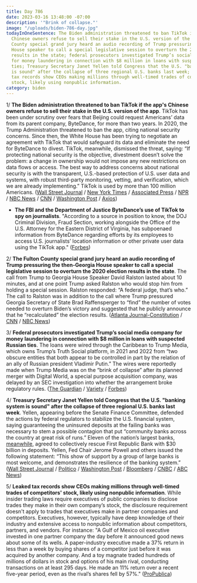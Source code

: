```yaml
---
title: Day 786
date: 2023-03-16 13:48:00 -07:00
description: '"Brink of collapse."'
image: "/uploads/biden-786-day.jpg"
todayInOneSentence: The Biden administration threatened to ban TikTok if the app's
  Chinese owners refuse to sell their stake in the U.S. version of the app; the Fulton
  County special grand jury heard an audio recording of Trump pressuring the then-Georgia
  House speaker to call a special legislative session to overturn the 2020 election
  results in the state; federal prosecutors investigated Trump’s social media company
  for money laundering in connection with $8 million in loans with suspected Russian
  ties; Treasury Secretary Janet Yellen told Congress that the U.S. "banking system
  is sound" after the collapse of three regional U.S. banks last week; and leaked
  tax records show CEOs making millions through well-timed trades of competitors'
  stock, likely using nonpublic information.
category: biden
---
```


1/ **The Biden administration threatened to ban TikTok if the app's Chinese owners refuse to sell their stake in the U.S. version of the app**. TikTok has been under scrutiny over fears that Beijing could request Americans’ data from its parent company, ByteDance, for more than two years. In 2020, the Trump Administration threatened to ban the app, citing national security concerns. Since then, the White House has been trying to negotiate an agreement with TikTok that would safeguard its data and eliminate the need for ByteDance to divest. TikTok, meanwhile, dismissed the threat, saying: “If protecting national security is the objective, divestment doesn’t solve the problem: a change in ownership would not impose any new restrictions on data flows or access. The best way to address concerns about national security is with the transparent, U.S.-based protection of U.S. user data and systems, with robust third-party monitoring, vetting, and verification, which we are already implementing.” TikTok is used by more than 100 million Americans. ([Wall Street Journal](https://www.wsj.com/articles/u-s-threatens-to-ban-tiktok-if-chinese-founder-doesnt-sell-ownership-stake-36d7295c?mod=djemalertNEWS) / [New York Times](https://www.nytimes.com/2023/03/15/technology/tiktok-biden-pushes-sale.html) / [Associated Press](https://apnews.com/article/biden-tiktok-ban-china-17dc11399ffed22482ed6803c80b54c3) / [NPR](https://www.npr.org/2023/03/15/1163782845/tiktok-bytedance-sell-biden-administration) / [NBC News](https://www.nbcnews.com/politics/politics-news/us-tells-tiktoks-chinese-owners-sell-face-possible-ban-rcna75203) / [CNN](https://www.cnn.com/2023/03/15/tech/tiktok-cfius/) / [Washington Post](https://www.washingtonpost.com/technology/2023/03/15/tiktok-ban-biden-china/) / [Axios](https://www.axios.com/2023/03/16/us-tells-tiktok-ban-sale-cfius))

* **The FBI and the Department of Justice ByteDance’s use of TikTok to spy on journalists**. "According to a source in position to know, the DOJ Criminal Division, Fraud Section, working alongside the Office of the U.S. Attorney for the Eastern District of Virginia, has subpoenaed information from ByteDance regarding efforts by its employees to access U.S. journalists’ location information or other private user data using the TikTok app." ([Forbes](https://www.forbes.com/sites/emilybaker-white/2023/03/16/fbi-doj-investigating-bytedance-tiktok-surveillance-journalists/?sh=26980e3ea6fc))

2/ **The Fulton County special grand jury heard an audio recording of Trump pressuring the then-Georgia House speaker to call a special legislative session to overturn the 2020 election results in the state**. The call from Trump to Georgia House Speaker David Ralston lasted about 10 minutes, and at one point Trump asked Ralston who would stop him from holding a special session. Ralston responded: “A federal judge, that’s who.” The call to Ralston was in addition to the call where Trump pressured Georgia Secretary of State Brad Raffensperger to “find” the number of votes needed to overturn Biden’s victory and suggested that he publicly announce that he “recalculated” the election results. ([Atlanta Journal-Constitution](https://www.ajc.com/politics/exclusive-behind-the-scenes-of-the-trump-grand-jury/6CXLKTFMKNDU7O6TER4B7UTZPE/) / [CNN](https://www.cnn.com/2023/03/15/politics/trump-ralston-georgia-phone-call/) / [NBC News](https://www.nbcnews.com/politics/politics-news/grand-jury-heard-trump-call-georgia-speaker-overturning-bidens-victory-rcna75240))

3/ **Federal prosecutors investigated Trump’s social media company for money laundering in connection with $8 million in loans with suspected Russian ties**. The loans were wired through the Caribbean to Trump Media, which owns Trump’s Truth Social platform, in 2021 and 2022 from “two obscure entities that both appear to be controlled in part by the relation of an ally of Russian president Vladimir Putin.” The wires were reportedly made when Trump Media was on the “brink of collapse” after its planned merger with Digital World, a special purpose acquisition company, was delayed by an SEC investigation into whether the arrangement broke regulatory rules. ([The Guardian](https://www.theguardian.com/us-news/2023/mar/15/trump-media-investigated-possible-money-laundering) / [Variety](https://variety.com/2023/digital/news/trump-social-media-federal-investigation-money-laundering-1235555139/) / [Forbes](https://www.forbes.com/sites/alisondurkee/2023/03/15/trumps-media-company-reportedly-under-federal-investigation-for-money-laundering-linked-to-russia/?sh=6b6a44a468a1))

4/ **Treasury Secretary Janet Yellen told Congress that the U.S. "banking system is sound" after the collapse of three regional U.S. banks last week**. Yellen, appearing before the Senate Finance Committee, defended the actions by federal regulators to stabilize the U.S. financial system, saying guaranteeing the uninsured deposits at the failing banks was necessary to stem a possible contagion that put “community banks across the country at great risk of runs.” Eleven of the nation’s largest banks, [meanwhile](https://www.wsj.com/articles/jpmorgan-morgan-stanley-and-others-in-talks-to-bolster-first-republic-4f9eeb76?mod=series_bankmeltdown), agreed to collectively rescue First Republic Bank with $30 billion in deposits. Yellen, Fed Chair Jerome Powell and others issued the following statement: “This show of support by a group of large banks is most welcome, and demonstrates the resilience of the banking system.” ([Wall Street Journal](https://www.wsj.com/articles/yellen-says-banking-system-healthy-after-svb-collapse-d67002e1?mod=politics_lead_pos3) / [Politico](https://www.politico.com/news/2023/03/16/janet-yellen-senate-finance-00087385) / [Washington Post](https://www.washingtonpost.com/us-policy/2023/03/16/yellen-bank-rescue-regional-banks/) / [Bloomberg](https://www.bloomberg.com/news/articles/2023-03-16/yellen-seeks-to-reassure-congress-on-banks-amid-oversight-angst?sref=MIBMEEoj) / [CNBC](https://www.cnbc.com/2023/03/16/svb-signature-bank-failures-yellen-says-us-banking-system-is-stable-and-deposits-remain-safe.html) / [ABC News](https://abcnews.go.com/Politics/treasury-secretary-yellen-testifies-senate-panel-after-bank/story?id=97906783))

5/ **Leaked tax records show CEOs making millions through well-timed trades of competitors' stock, likely using nonpublic information**. While insider trading laws require executives of public companies to disclose trades they make in their own company’s stock, the disclosure requirement doesn't apply to trades that executives make in partner companies and competitors. Executives, however, typically have deep knowledge of their industry and extensive access to nonpublic information about competitors, partners, and vendors. For instance: "A Gulf of Mexico oil executive invested in one partner company the day before it announced good news about some of its wells. A paper-industry executive made a 37% return in less than a week by buying shares of a competitor just before it was acquired by another company. And a toy magnate traded hundreds of millions of dollars in stock and options of his main rival, conducting transactions on at least 295 days. He made an 11% return over a recent five-year period, even as the rival’s shares fell by 57%." ([ProPublica](https://www.propublica.org/article/secret-irs-files-trading-competitors-stock))